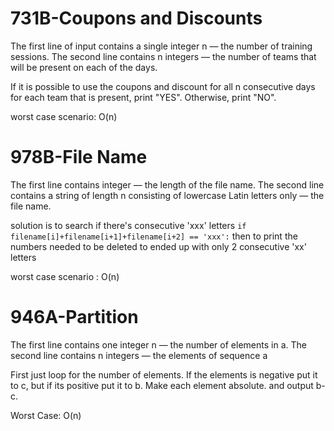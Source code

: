 # 731B-Coupons and Discounts

  The first line of input contains a single integer n — the number of training sessions.
  The second line contains n integers — the number of teams that will be present on each of the days.
  
  If it is possible to use the coupons and discount for all n consecutive days for each team that is present, print "YES". Otherwise,       print "NO".
  
  worst case scenario: O(n)

# 978B-File Name

  The first line contains integer — the length of the file name.
  The second line contains a string of length n consisting of lowercase Latin letters only — the file name.
  
  solution is to search if there's consecutive 'xxx' letters
  ```if filename[i]+filename[i+1]+filename[i+2] == 'xxx':```
  then to print the numbers needed to be deleted to ended up with only 2 consecutive 'xx' letters
  
  worst case scenario : O(n)

# 946A-Partition

  The first line contains one integer n  — the number of elements in a.
  The second line contains n integers — the elements of sequence a
  
  First just loop for the number of elements.
  If the elements is negative put it to c, but if its positive put it to b.
  Make each element absolute. 
  and output b-c.
  
  Worst Case: O(n)
